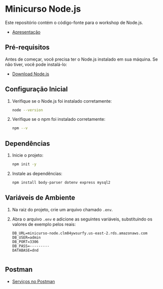 # Minicurso Node.js

Este repositório contém o código-fonte para o workshop de Node.js.

- [Apresentação](https://docs.google.com/presentation/d/1IbRHfawRgoGAkAzz66M0cPR0y_c_zZfe8HsspW13KBM/edit?usp=sharing)

## Pré-requisitos

Antes de começar, você precisa ter o Node.js instalado em sua máquina. Se não tiver, você pode instalá-lo:

- [Download Node.js](https://nodejs.org/)

## Configuração Inicial

1. Verifique se o Node.js foi instalado corretamente:
   ```bash
   node --version
2. Verifique se o npm foi instalado corretamente:
   ```bash
   npm --v

## Dependências
1. Inicie o projeto:
   ```bash
   npm init -y
   
2. Instale as dependências:
   ```bash
   npm install body-parser dotenv express mysql2

## Variáveis de Ambiente

1. Na raiz do projeto, crie um arquivo chamado `.env`.

2. Abra o arquivo `.env` e adicione as seguintes variáveis, substituindo os valores de exemplo pelos reais:

   ```plaintext
   DB_URL=minicurso-node.clm84ywsurfy.us-east-2.rds.amazonaws.com
   DB_USER=admin
   DB_PORT=3306
   DB_PASS=---------
   DATABASE=dnd
   

## Postman
- [Serviços no Postman](https://drive.google.com/file/d/1d1XioQIYoDhHATBIl9e2KbLISZf8qaJi/view?usp=sharing)

   
